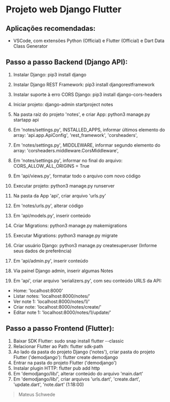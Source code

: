  # Projeto web Django Flutter

## Aplicações recomendadas:
- VSCode, com extensões Python (Official) e Flutter (Official) e Dart Data Class Generator

## Passo a passo Backend (Django API):
1. Instalar Django: pip3 install django
2. Instalar Django REST Framework: pip3 install djangorestframework
3. Instalar suporte à erro CORS Django: pip3 install django-cors-headers
4. Iniciar projeto: django-admin startproject notes
5. Na pasta raíz do projeto 'notes', e criar App: python3 manage.py startapp api
6. Em 'notes/settings.py', INSTALLED_APPS, informar últimos elemento do array:
'api.app.ApiConfig',
'rest_framework',
'corsheaders',
7. Em 'notes/settings.py', MIDDLEWARE, informar segundo elemento do array:
'corsheaders.middleware.CorsMiddleware',
8. Em 'notes/settings.py', informar no final do arquivo:
CORS_ALLOW_ALL_ORIGINS = True

9. Em 'api/views.py', formatar todo o arquivo com novo código
10. Executar projeto: python3 manage.py runserver
11. Na pasta da App 'api', criar arquivo 'urls.py'
12. Em 'notes/urls.py', alterar código
13. Em 'api/models.py', inserir conteúdo
14. Criar Migrations: python3 manage.py makemigrations
15. Executar Migrations: python3 manage.py migrate
16. Criar usuário Django: python3 manage.py createsuperuser (Informe seus dados de preferência)
17. Em 'api/admin.py', inserir conteúdo
18. Via painel Django admin, inserir algumas Notes
19. Em 'api', criar arquivo 'serializers.py', com seu conteúdo
URLS da API:
- Home: 'localhost:8000'
- Listar notes: 'localhost:8000/notes/'
- Ver note 1: 'localhost:8000/notes/1/'
- Criar note: 'localhost:8000/notes/create/'
- Editar note 1: 'localhost:8000/notes/1/update/'

## Passo a passo Frontend (Flutter):
1. Baixar SDK Flutter: sudo snap install flutter --classic
2. Relacionar Flutter ao Path: flutter sdk-path
3. Ao lado da pasta do projeto Django ('notes'), criar pasta do projeto Flutter ('demodjango'): flutter create demodjango
4. Entrar na pasta do projeto Flutter ('demodjango')
5. Instalar plugin HTTP: flutter pub add http
5. Em 'demodjango/lib/', alterar conteúdo do arquivo 'main.dart'
6. Em 'demodjango/lib/', criar arquivos 'urls.dart', 'create.dart', 'update.dart', 'note.dart'
(1:18:00)


> Mateus Schwede
